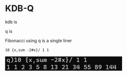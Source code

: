 # KDB-Q


kdb is 

q is


Fibonacci using q is a single liner

```
10 {x,sum -2#x}/ 1 1
```

![xyz](img/01.jpg)

<img scr = "img/01.jpg">
